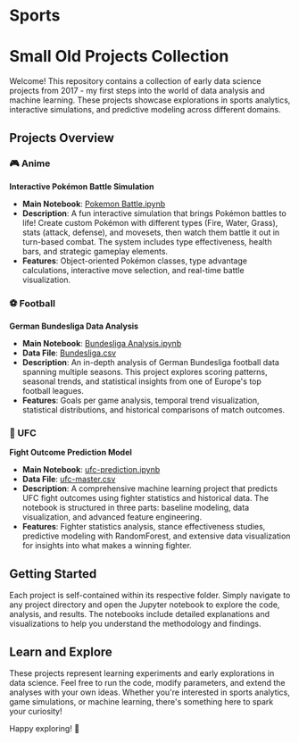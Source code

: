 # Sports
# Small Old Projects Collection

Welcome! This repository contains a collection of early data science projects from 2017 - my first steps into the world of data analysis and machine learning. These projects showcase explorations in sports analytics, interactive simulations, and predictive modeling across different domains.

## Projects Overview

### 🎮 Anime
**Interactive Pokémon Battle Simulation**

- **Main Notebook**: [Pokemon Battle.ipynb](Anime/Pokemon%20Battle.ipynb)
- **Description**: A fun interactive simulation that brings Pokémon battles to life! Create custom Pokémon with different types (Fire, Water, Grass), stats (attack, defense), and movesets, then watch them battle it out in turn-based combat. The system includes type effectiveness, health bars, and strategic gameplay elements.
- **Features**: Object-oriented Pokémon classes, type advantage calculations, interactive move selection, and real-time battle visualization.

### ⚽ Football  
**German Bundesliga Data Analysis**

- **Main Notebook**: [Bundesliga Analysis.ipynb](Football/Bundesliga%20Analysis.ipynb)
- **Data File**: [Bundesliga.csv](Football/Bundesliga.csv)
- **Description**: An in-depth analysis of German Bundesliga football data spanning multiple seasons. This project explores scoring patterns, seasonal trends, and statistical insights from one of Europe's top football leagues.
- **Features**: Goals per game analysis, temporal trend visualization, statistical distributions, and historical comparisons of match outcomes.

### 🥊 UFC
**Fight Outcome Prediction Model**

- **Main Notebook**: [ufc-prediction.ipynb](UFC/ufc-prediction.ipynb)  
- **Data File**: [ufc-master.csv](UFC/ufc-master.csv)
- **Description**: A comprehensive machine learning project that predicts UFC fight outcomes using fighter statistics and historical data. The notebook is structured in three parts: baseline modeling, data visualization, and advanced feature engineering.
- **Features**: Fighter statistics analysis, stance effectiveness studies, predictive modeling with RandomForest, and extensive data visualization for insights into what makes a winning fighter.

## Getting Started

Each project is self-contained within its respective folder. Simply navigate to any project directory and open the Jupyter notebook to explore the code, analysis, and results. The notebooks include detailed explanations and visualizations to help you understand the methodology and findings.

## Learn and Explore

These projects represent learning experiments and early explorations in data science. Feel free to run the code, modify parameters, and extend the analyses with your own ideas. Whether you're interested in sports analytics, game simulations, or machine learning, there's something here to spark your curiosity!

Happy exploring! 🚀
